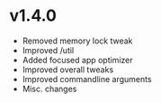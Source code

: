 # v1.4.0

- Removed memory lock tweak
- Improved /util
- Added focused app optimizer
- Improved overall tweaks
- Improved commandline arguments
- Misc. changes